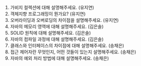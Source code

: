 1. 가비지 컬렉션에 대해 설명해주세요. (유지연)
2. 객체지향 프로그래밍이 뭔가요? (유지연)
3. 오버라이딩과 오버로딩의 차이점을 설명해주세요. (유지연)
4. 자바의 메모리 영역에 대해 설명해주세요. (김은솔)
5. SOLID 원칙에 대해 설명해주세요. (김은솔)
6. 자바의 컴파일 과정에 대해 설명해주세요. (김은솔)
7. 클래스와 인터페이스의 차이점에 대해 설명해주세요. (송채은)
8. 접근 제어자란 무엇인지, 어떤 것들이 있는지 설명해주세요. (송채은)
9. 자바의 예외 처리 방법에 대해 설명해주세요. (송채은)
